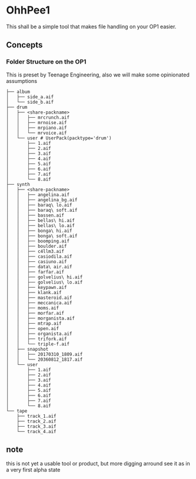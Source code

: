# OhhPee1
This shall be a simple tool that makes file handling on your OP1 easier.

## Concepts
### Folder Structure on the OP1
This is preset by Teenage Engineering, also we will make some opinionated assumptions

```
├── album
│   ├── side_a.aif
│   └── side_b.aif
├── drum
│   ├── <share-packname>
│   │   ├── mrcrunch.aif
│   │   ├── mrnoise.aif
│   │   ├── mrpiano.aif
│   │   └── mrvoice.aif
│   └── user # UserPack(packtype='drum')
│       ├── 1.aif
│       ├── 2.aif
│       ├── 3.aif
│       ├── 4.aif
│       ├── 5.aif
│       ├── 6.aif
│       ├── 7.aif
│       └── 8.aif
├── synth
│   ├── <share-packname>
│   │   ├── angelina.aif
│   │   ├── angelina_bg.aif
│   │   ├── baraq\ lo.aif
│   │   ├── baraq\ soft.aif
│   │   ├── bassen.aif
│   │   ├── bellas\ hi.aif
│   │   ├── bellas\ lo.aif
│   │   ├── bonga\ hi.aif
│   │   ├── bonga\ soft.aif
│   │   ├── boomping.aif
│   │   ├── boulder.aif
│   │   ├── c4llm3.aif
│   │   ├── casiodila.aif
│   │   ├── casiuno.aif
│   │   ├── data\ air.aif
│   │   ├── farfar.aif
│   │   ├── golvelius\ hi.aif
│   │   ├── golvelius\ lo.aif
│   │   ├── keypawn.aif
│   │   ├── klank.aif
│   │   ├── masteroid.aif
│   │   ├── meccanica.aif
│   │   ├── moms.aif
│   │   ├── morfar.aif
│   │   ├── morganista.aif
│   │   ├── mtrap.aif
│   │   ├── open.aif
│   │   ├── organista.aif
│   │   ├── trifork.aif
│   │   └── triple-f.aif
│   ├── snapshot
│   │   ├── 20170310_1809.aif
│   │   └── 20360812_1817.aif
│   └── user
│       ├── 1.aif
│       ├── 2.aif
│       ├── 3.aif
│       ├── 4.aif
│       ├── 5.aif
│       ├── 6.aif
│       ├── 7.aif
│       └── 8.aif
└── tape
    ├── track_1.aif
    ├── track_2.aif
    ├── track_3.aif
    └── track_4.aif
```

## note
this is not yet a usable tool or product, but more digging arround
see it as in a very first alpha state
